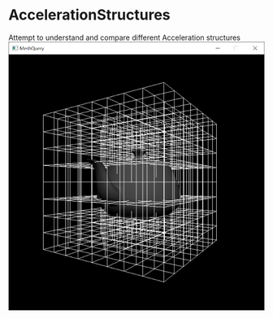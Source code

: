 # AccelerationStructures
Attempt to understand and compare different Acceleration structures 
![Alt text](https://github.com/PixelClear/AccelerationStructures/blob/master/octree.png)
